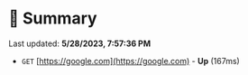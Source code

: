 # 📖 Summary
Last updated: **5/28/2023, 7:57:36 PM**

- `GET` [https://google.com](https://google.com) - **Up** (167ms)
